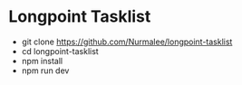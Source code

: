 # Longpoint Tasklist

- git clone https://github.com/Nurmalee/longpoint-tasklist
- cd longpoint-tasklist
- npm install
- npm run dev
